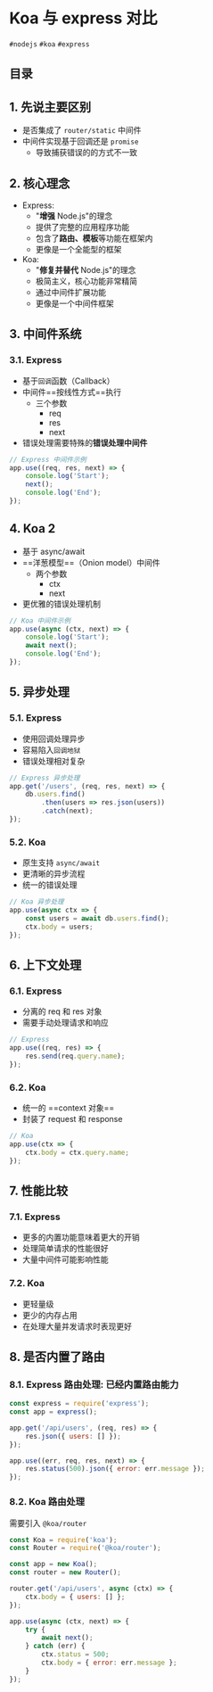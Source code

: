 
# Koa 与 express  对比

`#nodejs` `#koa` `#express` 


## 目录
<!-- toc -->
 ## 1. 先说主要区别 

- 是否集成了 `router/static` 中间件
- 中间件实现基于回调还是 `promise`
	- 导致捕获错误的的方式不一致

## 2. 核心理念

- Express:
	- "**增强** Node.js"的理念
	- 提供了完整的应用程序功能
	- 包含了**路由、模板**等功能在框架内
	- 更像是一个全能型的框架
- Koa:
	- "**修复并替代** Node.js"的理念
	- 极简主义，核心功能非常精简
	- 通过中间件扩展功能
	- 更像是一个中间件框架

## 3. 中间件系统

### 3.1. Express  

- 基于`回调`函数（Callback）
- 中间件==按线性方式==执行
	- 三个参数
		- req
		- res
		- next
- 错误处理需要特殊的**错误处理中间件**


```javascript hl:2
// Express 中间件示例
app.use((req, res, next) => {
    console.log('Start');
    next();
    console.log('End');
});
```

## 4. Koa 2 

- 基于 async/await
- ==洋葱模型==（Onion model）中间件
	- 两个参数
		- ctx 
		- next
- 更优雅的错误处理机制

```javascript hl:2
// Koa 中间件示例
app.use(async (ctx, next) => {
    console.log('Start');
    await next();
    console.log('End');
});
```

## 5. 异步处理

### 5.1. Express

- 使用回调处理异步
- 容易陷入`回调地狱`
- 错误处理相对复杂

```javascript
// Express 异步处理
app.get('/users', (req, res, next) => {
    db.users.find()
        .then(users => res.json(users))
        .catch(next);
});
```

### 5.2. Koa

- 原生支持 `async/await`
- 更清晰的异步流程
- 统一的错误处理

```javascript
// Koa 异步处理
app.use(async ctx => {
    const users = await db.users.find();
    ctx.body = users;
});
```

## 6. 上下文处理

### 6.1. Express

- 分离的 req 和 res 对象
- 需要手动处理请求和响应

```javascript
// Express
app.use((req, res) => {
    res.send(req.query.name);
});
```

### 6.2. Koa

- 统一的 ==context 对象==
- 封装了 request 和 response

```javascript
// Koa
app.use(ctx => {
    ctx.body = ctx.query.name;
});
```

## 7. 性能比较

### 7.1. Express

- 更多的内置功能意味着更大的开销
- 处理简单请求的性能很好
- 大量中间件可能影响性能

### 7.2. Koa

- 更轻量级
- 更少的内存占用
- 在处理大量并发请求时表现更好

## 8. 是否内置了路由

### 8.1. Express 路由处理: 已经内置路由能力

```javascript
const express = require('express');
const app = express();

app.get('/api/users', (req, res) => {
    res.json({ users: [] });
});

app.use((err, req, res, next) => {
    res.status(500).json({ error: err.message });
});
```

### 8.2. Koa 路由处理

需要引入 `@koa/router`

```javascript hl:2
const Koa = require('koa');
const Router = require('@koa/router');

const app = new Koa();
const router = new Router();

router.get('/api/users', async (ctx) => {
    ctx.body = { users: [] };
});

app.use(async (ctx, next) => {
    try {
        await next();
    } catch (err) {
        ctx.status = 500;
        ctx.body = { error: err.message };
    }
});
```
